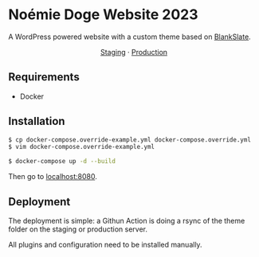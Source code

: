 Noémie Doge Website 2023
========================
A WordPress powered website with a custom theme based on [BlankSlate](https://wordpress.org/themes/blankslate/).

<center>
  <a href="https://2023.noemiedoge.com">Staging</a>
  ·
  <a href="https://www.noemiedoge.com">Production</a>
</center>

## Requirements
 * Docker

## Installation

```bash
$ cp docker-compose.override-example.yml docker-compose.override.yml
$ vim docker-compose.override-example.yml

$ docker-compose up -d --build
```

Then go to [localhost:8080](http://localhost:8080).

## Deployment
The deployment is simple: a Githun Action is doing a rsync of the theme folder on the staging or production server.

All plugins and configuration need to be installed manually.
